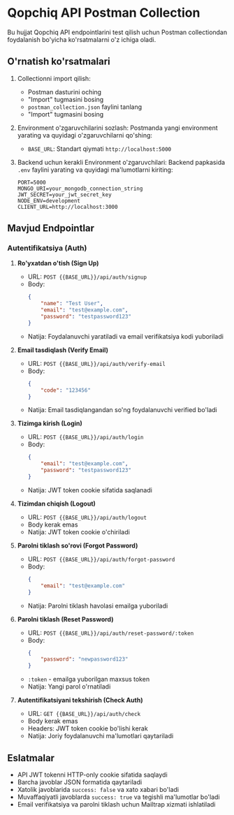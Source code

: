 # Qopchiq API Postman Collection

Bu hujjat Qopchiq API endpointlarini test qilish uchun Postman collectiondan foydalanish bo'yicha ko'rsatmalarni o'z ichiga oladi.

## O'rnatish ko'rsatmalari

1. Collectionni import qilish:
   - Postman dasturini oching
   - "Import" tugmasini bosing
   - `postman_collection.json` faylini tanlang
   - "Import" tugmasini bosing

2. Environment o'zgaruvchilarini sozlash:
   Postmanda yangi environment yarating va quyidagi o'zgaruvchilarni qo'shing:
   - `BASE_URL`: Standart qiymati `http://localhost:5000`

3. Backend uchun kerakli Environment o'zgaruvchilari:
   Backend papkasida `.env` faylini yarating va quyidagi ma'lumotlarni kiriting:
   ```
   PORT=5000
   MONGO_URI=your_mongodb_connection_string
   JWT_SECRET=your_jwt_secret_key
   NODE_ENV=development
   CLIENT_URL=http://localhost:3000
   ```

## Mavjud Endpointlar

### Autentifikatsiya (Auth)

1. **Ro'yxatdan o'tish (Sign Up)**
   - URL: `POST {{BASE_URL}}/api/auth/signup`
   - Body:
     ```json
     {
         "name": "Test User",
         "email": "test@example.com",
         "password": "testpassword123"
     }
     ```
   - Natija: Foydalanuvchi yaratiladi va email verifikatsiya kodi yuboriladi

2. **Email tasdiqlash (Verify Email)**
   - URL: `POST {{BASE_URL}}/api/auth/verify-email`
   - Body:
     ```json
     {
         "code": "123456"
     }
     ```
   - Natija: Email tasdiqlangandan so'ng foydalanuvchi verified bo'ladi

3. **Tizimga kirish (Login)**
   - URL: `POST {{BASE_URL}}/api/auth/login`
   - Body:
     ```json
     {
         "email": "test@example.com",
         "password": "testpassword123"
     }
     ```
   - Natija: JWT token cookie sifatida saqlanadi

4. **Tizimdan chiqish (Logout)**
   - URL: `POST {{BASE_URL}}/api/auth/logout`
   - Body kerak emas
   - Natija: JWT token cookie o'chiriladi

5. **Parolni tiklash so'rovi (Forgot Password)**
   - URL: `POST {{BASE_URL}}/api/auth/forgot-password`
   - Body:
     ```json
     {
         "email": "test@example.com"
     }
     ```
   - Natija: Parolni tiklash havolasi emailga yuboriladi

6. **Parolni tiklash (Reset Password)**
   - URL: `POST {{BASE_URL}}/api/auth/reset-password/:token`
   - Body:
     ```json
     {
         "password": "newpassword123"
     }
     ```
   - `:token` - emailga yuborilgan maxsus token
   - Natija: Yangi parol o'rnatiladi

7. **Autentifikatsiyani tekshirish (Check Auth)**
   - URL: `GET {{BASE_URL}}/api/auth/check`
   - Body kerak emas
   - Headers: JWT token cookie bo'lishi kerak
   - Natija: Joriy foydalanuvchi ma'lumotlari qaytariladi

## Eslatmalar
- API JWT tokenni HTTP-only cookie sifatida saqlaydi
- Barcha javoblar JSON formatida qaytariladi
- Xatolik javoblarida `success: false` va xato xabari bo'ladi
- Muvaffaqiyatli javoblarda `success: true` va tegishli ma'lumotlar bo'ladi
- Email verifikatsiya va parolni tiklash uchun Mailtrap xizmati ishlatiladi